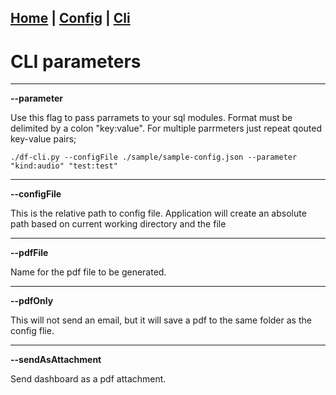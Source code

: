 [Home](/) | [Config](/config) | [Cli](/cli)
---

# CLI parameters

---

**--parameter**

Use this flag to  pass parramets to your sql modules. Format must be delimited by a colon "key:value". 
For multiple parrmeters just repeat qouted key-value pairs;
```
./df-cli.py --configFile ./sample/sample-config.json --parameter "kind:audio" "test:test"
```

---

**--configFile**

This is the relative path to config file. Application will create an absolute path based on current working directory and the file

---

**--pdfFile**

Name for the pdf file to be generated.

---

**--pdfOnly**

This will not send an email, but it will save a pdf to the same folder as the config flie.

---

**--sendAsAttachment**

Send dashboard as a pdf attachment.

